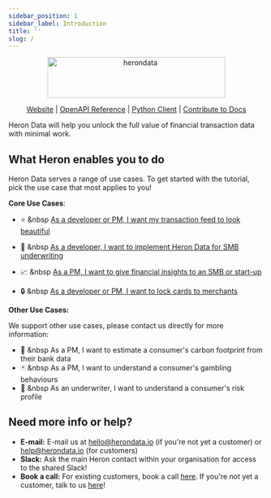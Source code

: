 ```yaml
---
sidebar_position: 1
sidebar_label: Introduction
title: ''
slug: /
---
```


<p align="center">
  <a href="https://www.herondata.io">
    <img width="350" height="80" src='/img/logo.png' alt='herondata' />
  </a>
</p>
<p align="center">
    <a href="https://www.herondata.io" target="_blank" rel="noopener noreferrer">Website</a> | <a href="/api">OpenAPI Reference</a> | <a href="https://pypi.org/project/heron-data/" target="_blank" rel="noopener noreferrer">Python Client</a> | <a href="https://github.com/heron-data/docs" target="_blank" rel="noopener noreferrer">Contribute to Docs</a> 
</p>

Heron Data will help you unlock the full value of financial transaction data with minimal work. 

## What Heron enables you to do

Heron Data serves a range of use cases. To get started with the tutorial, pick the use case that most applies to you!

**Core Use Cases**:

- :star: &nbsp [As a developer or PM, I want my transaction feed to look beautiful](use_cases/beautiful_transactions)

- :bank: &nbsp [As a developer, I want to implement Heron Data for SMB underwriting](use_cases/smb_underwriting)

- :chart_with_upwards_trend: &nbsp [As a PM, I want to give financial insights to an SMB or start-up](use_cases/smb_analytics)

- :lock: &nbsp [As a developer or PM, I want to lock cards to merchants](use_cases/merchant_lock)

**Other Use Cases:**

We support other use cases, please contact us directly for more information:
- :deciduous_tree: &nbsp As a PM, I want to estimate a consumer's carbon footprint from their bank data
- :black_joker: &nbsp As a PM, I want to understand a consumer's gambling behaviours
- :information_desk_person: &nbsp As an underwriter, I want to understand a consumer's risk profile


## Need more info or help?

- **E-mail:** E-mail us at hello@herondata.io (if you're not yet a customer) or help@herondata.io (for customers)
- **Slack:** Ask the main Heron contact within your organisation for access to the shared Slack!
- **Book a call:** For existing customers, book a call [here](https://calendly.com/johannes-26). If you're not yet a customer, talk to us [here](https://calendly.com/jamieherondata)!

